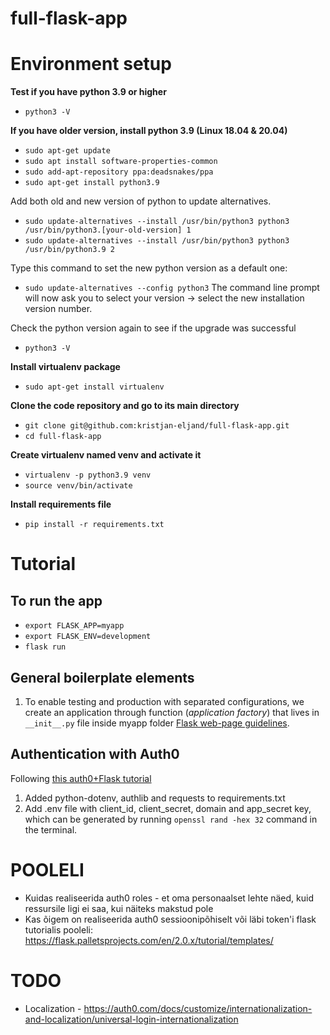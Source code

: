 # full-flask-app
# Environment setup
**Test if you have python 3.9 or higher**
* `python3 -V`

**If you have older version, install python 3.9 (Linux 18.04 & 20.04)**
* `sudo apt-get update`
* `sudo apt install software-properties-common`
* `sudo add-apt-repository ppa:deadsnakes/ppa`
* `sudo apt-get install python3.9`

Add both old and new version of python to update alternatives.
* `sudo update-alternatives --install /usr/bin/python3 python3 /usr/bin/python3.[your-old-version] 1`
* `sudo update-alternatives --install /usr/bin/python3 python3 /usr/bin/python3.9 2`

Type this command to set the new python version as a default one:
* `sudo update-alternatives --config python3`
The command line prompt will now ask you to select your version -> select the new installation version number.

Check the python version again to see if the upgrade was successful
* `python3 -V`

**Install virtualenv package**
* `sudo apt-get install virtualenv`

**Clone the code repository and go to its main directory**
* `git clone git@github.com:kristjan-eljand/full-flask-app.git`
* `cd full-flask-app`

**Create virtualenv named venv and activate it**
* `virtualenv -p python3.9 venv`
* `source venv/bin/activate`

**Install requirements file**
* `pip install -r requirements.txt`

# Tutorial
## To run the app
* `export FLASK_APP=myapp`
* `export FLASK_ENV=development`
* `flask run`

## General boilerplate elements
1. To enable testing and production with separated configurations, we create an application through function (*application factory*) that lives in `__init__.py` file inside myapp folder [Flask web-page guidelines](https://flask.palletsprojects.com/en/2.0.x/tutorial/factory/).

## Authentication with Auth0
Following [this auth0+Flask tutorial](https://auth0.com/docs/quickstart/webapp/python)
1. Added python-dotenv, authlib and requests to requirements.txt
2. Add .env file with client_id, client_secret, domain and app_secret key, which can be generated by running `openssl rand -hex 32` command in the terminal.

# POOLELI
* Kuidas realiseerida auth0 roles - et oma personaalset lehte näed, kuid ressursile ligi ei saa, kui näiteks makstud pole
* Kas õigem on realiseerida auth0 sessioonipõhiselt või läbi token'i
flask tutorialis pooleli: https://flask.palletsprojects.com/en/2.0.x/tutorial/templates/

# TODO
* Localization - https://auth0.com/docs/customize/internationalization-and-localization/universal-login-internationalization
